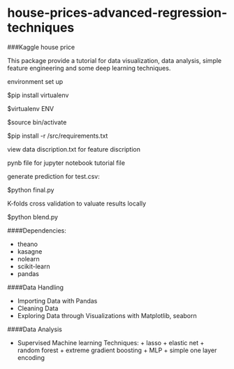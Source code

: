 # house-prices-advanced-regression-techniques

###Kaggle house price

This package provide a tutorial for data visualization, data analysis, simple feature engineering and some deep learning techniques.

environment set up

$pip install virtualenv

$virtualenv ENV

$source bin/activate

$pip install -r /src/requirements.txt


view data discription.txt for feature discription

pynb file for jupyter notebook tutorial file


generate prediction for test.csv:

$python final.py 

K-folds cross validation to valuate results locally

$python blend.py 


####Dependencies:
*   theano
*   kasagne
*   nolearn
*   scikit-learn
*   pandas


####Data Handling
*   Importing Data with Pandas
*   Cleaning Data
*   Exploring Data through Visualizations with Matplotlib, seaborn
  

####Data Analysis
*    Supervised Machine learning Techniques:
    + lasso
    + elastic net
    + random forest
    + extreme gradient boosting 
    + MLP 
    + simple one layer encoding 

